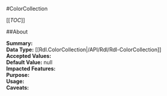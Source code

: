 #ColorCollection

[[_TOC_]]

##About

**Summary:**   
**Data Type:** [[Rdl.ColorCollection|/API/Rdl/Rdl-ColorCollection]]  
**Accepted Values:**   
**Default Value:** null  
**Impacted Features:**   
**Purpose:**   
**Usage:**   
**Caveats:**   

